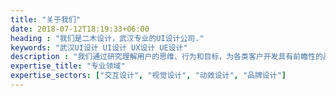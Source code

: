 ```yaml
---
title: "关于我们"
date: 2018-07-12T18:19:33+06:00
heading : "我们是二木设计，武汉专业的UI设计公司."
keywords: "武汉UI设计 UI设计 UX设计 UE设计"
description : "我们通过研究理解用户的思维、行为和目标，为各类客户开发具有前瞻性的品牌标识、网站、插图和动画，让用户在情感上、行为上感知产品的创新、感受完美的体验，超越品牌的价值。我们坚持“以用户为中心”的设计流程来帮助我们的客户设计用户体验友好的产品，减少开发和支持成本，进而促进销售、提升利润和品牌知名度。"
expertise_title: "专业领域"
expertise_sectors: ["交互设计", "视觉设计", "动效设计", "品牌设计"]
---
```


